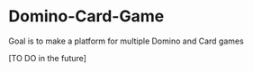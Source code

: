 # Domino-Card-Game
Goal is to make a platform for multiple Domino and Card games

[TO DO in the future]
